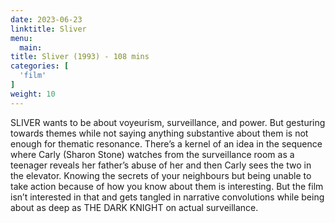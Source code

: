 ```yaml
---
date: 2023-06-23
linktitle: Sliver
menu:
  main:
title: Sliver (1993) - 108 mins
categories: [
  'film'
]
weight: 10
---
```


SLIVER wants to be about voyeurism, surveillance, and power. But gesturing towards themes while not saying anything substantive about them is not enough for thematic resonance. There’s a kernel of an idea in the sequence where Carly (Sharon Stone) watches from the surveillance room as a teenager reveals her father’s abuse of her and then Carly sees the two in the elevator. Knowing the secrets of your neighbours but being unable to take action because of how you know about them is interesting. But the film isn’t interested in that and gets tangled in narrative convolutions while being about as deep as THE DARK KNIGHT on actual surveillance. 

